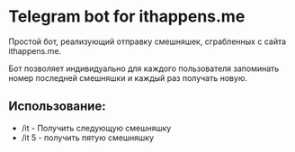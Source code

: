 # Telegram  bot for ithappens.me
Простой бот, реализующий отправку смешняшек, сграбленных с сайта ithappens.me.

Бот позволяет индивидуально для каждого пользователя запоминать номер последней смешняшки и каждый раз получать новую.
## Использование:
 - /it - Получить следующую смешняшку
 - /it 5 - получить пятую смешняшку
